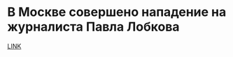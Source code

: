 # В Москве совершено нападение на журналиста Павла Лобкова



[LINK](https://varlamov.ru/1944456.html)